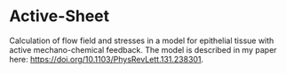 # Active-Sheet
Calculation of flow field and stresses in a model for epithelial tissue with active mechano-chemical feedback. 
The model is described in my paper here: https://doi.org/10.1103/PhysRevLett.131.238301. 
